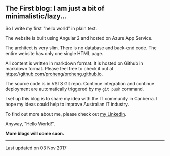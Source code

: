 ## The First blog: I am just a bit of minimalistic/lazy... 



So I write my first "hello world" in plain text. 

The website is built using Angular 2 and hosted on Azure App Service. 

The architect is very slim. There is no database and back-end code.  The entire website has only one single HTML page.

All content is written in markdown format. It is hosted on Github in markdown format. Please feel free to check it out at <a href="https://github.com/proheng/proheng.github.io" target="_blank">https://github.com/proheng/proheng.github.io</a>. 

The source code is in VSTS Git repo. Continue integration and continue deployment are automatically triggered by my ```git push``` command.

I set up this blog is to share my idea with the IT community in Canberra. I hope my ideas could help to improve Australian IT industry.

To find out more about me, please check out [my LinkedIn](https://www.linkedin.com/in/rex-he/). 

Anyway, "Hello World!". 

__More blogs will come soon.__

---
<span class="fa fa-clock-o"></span>
    Last updated on 03 Nov 2017

